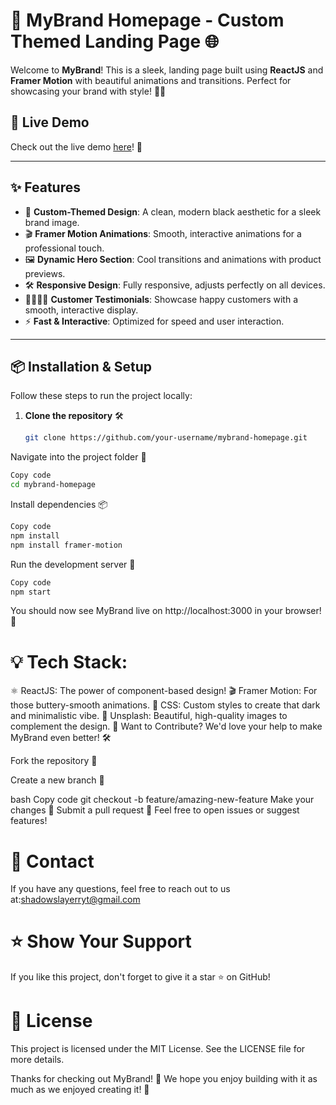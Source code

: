 # 🖤 MyBrand Homepage - Custom Themed Landing Page 🌐

Welcome to **MyBrand**! This is a sleek, landing page built using **ReactJS** and **Framer Motion** with beautiful animations and transitions. Perfect for showcasing your brand with style! 🎨✨

## 🚀 Live Demo
Check out the live demo [here](https://my-brandtemplate.vercel.app/)! 🎉

---

## ✨ Features

- 🎨 **Custom-Themed Design**: A clean, modern black aesthetic for a sleek brand image.
- 🎬 **Framer Motion Animations**: Smooth, interactive animations for a professional touch.
- 🖼️ **Dynamic Hero Section**: Cool transitions and animations with product previews.
- 🛠️ **Responsive Design**: Fully responsive, adjusts perfectly on all devices.
- 👨‍👩‍👧‍👦 **Customer Testimonials**: Showcase happy customers with a smooth, interactive display.
- ⚡ **Fast & Interactive**: Optimized for speed and user interaction.
  
---

## 📦 Installation & Setup

Follow these steps to run the project locally: 

1. **Clone the repository** 🛠️
   ```bash
   git clone https://github.com/your-username/mybrand-homepage.git
Navigate into the project folder 📂

``` bash
Copy code
cd mybrand-homepage
```

Install dependencies 📦


``` bash
Copy code
npm install
npm install framer-motion
```
Run the development server 🚀

``` bash
Copy code
npm start
```

You should now see MyBrand live on http://localhost:3000 in your browser! 🎉

# 💡 Tech Stack:

⚛️ ReactJS: The power of component-based design!
🎬 Framer Motion: For those buttery-smooth animations.
💅 CSS: Custom styles to create that dark and minimalistic vibe.
📸 Unsplash: Beautiful, high-quality images to complement the design.
🎨 Want to Contribute?
We'd love your help to make MyBrand even better! 🛠️

Fork the repository 🍴

Create a new branch 🔧

bash
Copy code
git checkout -b feature/amazing-new-feature
Make your changes 🎨
Submit a pull request 🚀
Feel free to open issues or suggest features!

# 📧 Contact

If you have any questions, feel free to reach out to us at:shadowslayerryt@gmail.com

# ⭐ Show Your Support

If you like this project, don't forget to give it a star ⭐ on GitHub!

# 📝 License

This project is licensed under the MIT License. See the LICENSE file for more details.

Thanks for checking out MyBrand! 🎉 We hope you enjoy building with it as much as we enjoyed creating it! 🖤
